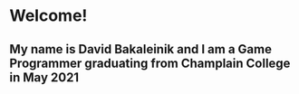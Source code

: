 # Welcome!
## My name is David Bakaleinik and I am a Game Programmer graduating from Champlain College in May 2021

